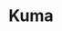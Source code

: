 ---
codehost: https://github.com/Kong/kuma
logohandle: kumaio
sort: kuma
title: Kuma
twitter: https://x.com/KumaMesh
website: https://kuma.io/
---